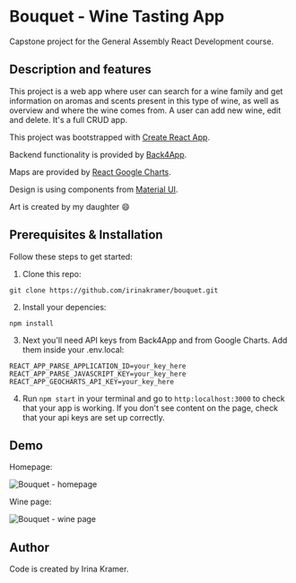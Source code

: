 # Bouquet - Wine Tasting App

Capstone project for the General Assembly React Development course. 

## Description and features

This project is a web app where user can search for a wine family and get information on aromas and scents present in this type of wine, as well as overview and where the wine comes from. A user can add new wine, edit and delete. It's a full CRUD app. 

This project was bootstrapped with [Create React App](https://github.com/facebook/create-react-app).

Backend functionality is provided by  [Back4App](https://www.back4app.com/).

Maps are provided by [React Google Charts](https://react-google-charts.com/).

Design is using components from [Material UI](https://material-ui.com/).

Art is created by my daughter :smile:


## Prerequisites & Installation
Follow these steps to get started:

1. Clone this repo:

```git clone https://github.com/irinakramer/bouquet.git```

2. Install your depencies:

```npm install``` 


3. Next you'll need API keys from Back4App and from Google Charts. Add them inside your .env.local:

```
REACT_APP_PARSE_APPLICATION_ID=your_key_here
REACT_APP_PARSE_JAVASCRIPT_KEY=your_key_here
REACT_APP_GEOCHARTS_API_KEY=your_key_here
```

4. Run `npm start` in your terminal and go to `http:localhost:3000` to check that your app is working. If you don't see content on the page, check that your api keys are set up correctly.



## Demo
Homepage:

![Bouquet - homepage](/public/images/bouquet-home-screenshot.png?raw=true "Bouquet wine tasting - homepage")


Wine page:

![Bouquet - wine page](/public/images/bouquet-wine-screenshot.png?raw=true "Bouquet wine tasting - wine page")


## Author
Code is created by Irina Kramer.
